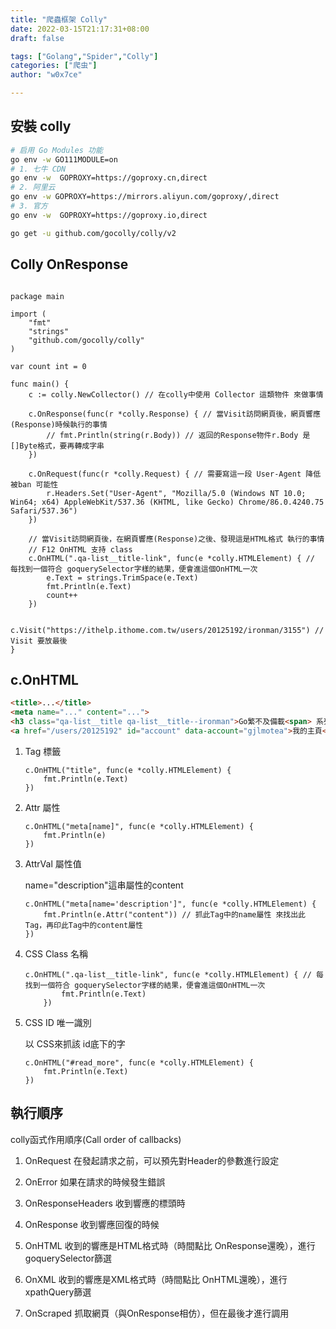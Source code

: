 ```yaml
---
title: "爬蟲框架 Colly"
date: 2022-03-15T21:17:31+08:00
draft: false

tags: ["Golang","Spider","Colly"]
categories: ["爬虫"]
author: "w0x7ce"

---
```


## 安裝 colly

```bash
# 启用 Go Modules 功能
go env -w GO111MODULE=on
# 1. 七牛 CDN
go env -w  GOPROXY=https://goproxy.cn,direct
# 2. 阿里云
go env -w GOPROXY=https://mirrors.aliyun.com/goproxy/,direct
# 3. 官方
go env -w  GOPROXY=https://goproxy.io,direct
```

```bash
go get -u github.com/gocolly/colly/v2
```

## Colly OnResponse

```Golang

package main

import (
    "fmt"
    "strings"
    "github.com/gocolly/colly"
)

var count int = 0

func main() {
    c := colly.NewCollector() // 在colly中使用 Collector 這類物件 來做事情

    c.OnResponse(func(r *colly.Response) { // 當Visit訪問網頁後，網頁響應(Response)時候執行的事情
        // fmt.Println(string(r.Body)) // 返回的Response物件r.Body 是[]Byte格式，要再轉成字串
    })

    c.OnRequest(func(r *colly.Request) { // 需要寫這一段 User-Agent 降低被ban 可能性
        r.Headers.Set("User-Agent", "Mozilla/5.0 (Windows NT 10.0; Win64; x64) AppleWebKit/537.36 (KHTML, like Gecko) Chrome/86.0.4240.75 Safari/537.36")
    })

    // 當Visit訪問網頁後，在網頁響應(Response)之後、發現這是HTML格式 執行的事情
    // F12 OnHTML 支持 class
    c.OnHTML(".qa-list__title-link", func(e *colly.HTMLElement) { // 每找到一個符合 goquerySelector字樣的結果，便會進這個OnHTML一次
        e.Text = strings.TrimSpace(e.Text)
        fmt.Println(e.Text)
        count++
    })

    c.Visit("https://ithelp.ithome.com.tw/users/20125192/ironman/3155") // Visit 要放最後
}

```

## c.OnHTML

```html
<title>...</title>
<meta name="..." content="...">
<h3 class="qa-list__title qa-list__title--ironman">Go繁不及備載<span> 系列</span></h3>
<a href="/users/20125192" id="account" data-account="gjlmotea">我的主頁</a>
```

1. Tag 標籤

    ```Golang
    c.OnHTML("title", func(e *colly.HTMLElement) {
        fmt.Println(e.Text)
    })
    ```

2. Attr 屬性

    ```Golang
    c.OnHTML("meta[name]", func(e *colly.HTMLElement) {
        fmt.Println(e)
    })
    ```

3. AttrVal 屬性值

    name="description"這串屬性的content

    ```Goalng
    c.OnHTML("meta[name='description']", func(e *colly.HTMLElement) {
        fmt.Println(e.Attr("content")) // 抓此Tag中的name屬性 來找出此Tag，再印此Tag中的content屬性
    })
    ```

4. CSS Class 名稱

    ```Golang
    c.OnHTML(".qa-list__title-link", func(e *colly.HTMLElement) { // 每找到一個符合 goquerySelector字樣的結果，便會進這個OnHTML一次
            fmt.Println(e.Text)
        })

    ```

5. CSS ID 唯一識別

    以 CSS來抓該 id底下的字

    ```Golang
    c.OnHTML("#read_more", func(e *colly.HTMLElement) {
        fmt.Println(e.Text)
    })
    ```

## 執行順序

colly函式作用順序(Call order of callbacks)

1. OnRequest
    在發起請求之前，可以預先對Header的參數進行設定

2. OnError
如果在請求的時候發生錯誤

3. OnResponseHeaders
收到響應的標頭時

4. OnResponse
收到響應回復的時候

5. OnHTML
收到的響應是HTML格式時（時間點比 OnResponse還晚），進行goquerySelector篩選

6. OnXML
收到的響應是XML格式時（時間點比 OnHTML還晚），進行xpathQuery篩選

7. OnScraped
抓取網頁（與OnResponse相仿），但在最後才進行調用
